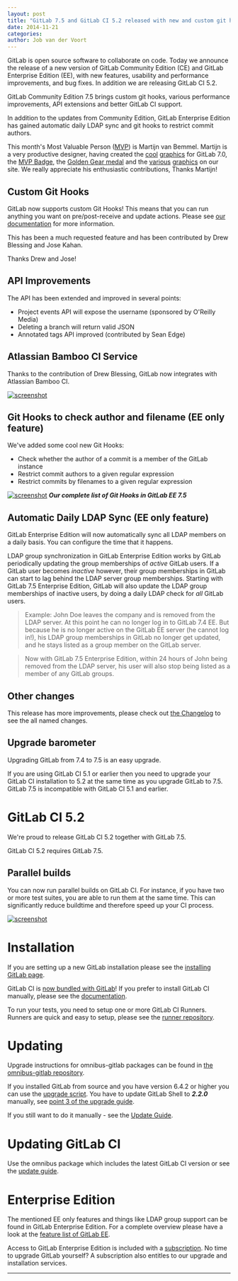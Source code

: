 ```yaml
---
layout: post
title: "GitLab 7.5 and GitLab CI 5.2 released with new and custom git hooks and parallel builds"
date: 2014-11-21
categories:
author: Job van der Voort
---
```


GitLab is open source software to collaborate on code.
Today we announce the release of a new version of GitLab Community Edition (CE) and GitLab Enterprise Edition (EE), with new features, usability and performance improvements, and bug fixes.
In addition we are releasing GitLab CI 5.2.

GitLab Community Edition 7.5 brings custom git hooks, various performance improvements, API extensions and better GitLab CI support.

In addition to the updates from Community Edition, GitLab Enterprise Edition has gained automatic daily LDAP sync and git hooks to restrict commit authors.

This month's Most Valuable Person ([MVP](https://about.gitlab.com/mvp/)) is Martijn van Bemmel.
Martijn is a very productive designer, having created the [cool](https://gitlab.com/gitlab-com/gitlab-artwork/blob/master/flyer/flyer_biker.png) [graphics](https://gitlab.com/gitlab-com/gitlab-artwork/blob/master/flyer/flyer_scar.png) for GitLab 7.0,
the [MVP Badge](https://about.gitlab.com/mvp/), the [Golden Gear medal](https://gitlab.com/gitlab-com/www-gitlab-com/merge_requests/318#note_296648) and the [various](https://about.gitlab.com/community/) [graphics](https://about.gitlab.com/features/) on our site.
We really appreciate his enthusiastic contributions, Thanks Martijn!

<!--more-->

## Custom Git Hooks

GitLab now supports custom Git Hooks! This means that you can run anything you want
on pre/post-receive and update actions. Please see [our documentation](http://doc.gitlab.com/ce/hooks/custom_hooks.html) for more information.

This has been a much requested feature and has been contributed by Drew Blessing and Jose Kahan.

Thanks Drew and Jose!


## API Improvements

The API has been extended and improved in several points:

- Project events API will expose the username (sponsored by O'Reilly Media)
- Deleting a branch will return valid JSON
- Annotated tags API improved (contributed by Sean Edge)


## Atlassian Bamboo CI Service

Thanks to the contribution of Drew Blessing, GitLab now integrates with Atlassian Bamboo CI.

[![screenshot](/images/7_5/bamboo.png)](/images/7_5/bamboo.png)


## Git Hooks to check author and filename (EE only feature)

We've added some cool new Git Hooks:

- Check whether the author of a commit is a member of the GitLab instance
- Restrict commit authors to a given regular expression
- Restrict commits by filenames to a given regular expression

[![screenshot](/images/7_5/githooks.png)](/images/7_5/githooks.png) ***Our complete list of Git Hooks in GitLab EE 7.5***

## Automatic Daily LDAP Sync (EE only feature)

GitLab Enterprise Edition will now automatically sync all LDAP members on a daily basis. You can configure the time that it happens.

LDAP group synchronization in GitLab Enterprise Edition works by GitLab periodically updating the group memberships of _active_ GitLab users.
If a GitLab user becomes _inactive_ however, their group memberships in GitLab can start to lag behind the LDAP server group memberships.
Starting with GitLab 7.5 Enterprise Edition, GitLab will also update the LDAP group memberships of inactive users, by doing a daily LDAP check for _all_ GitLab users.

> Example:
John Doe leaves the company and is removed from the LDAP server.
At this point he can no longer log in to GitLab 7.4 EE.
But because he is no longer active on the GitLab EE server (he cannot log in!), his LDAP group memberships in GitLab no longer get updated, and he stays listed as a group member on the GitLab server.

> Now with GitLab 7.5 Enterprise Edition, within 24 hours of John being removed from the LDAP server, his user will also stop being listed as a member of any GitLab groups.

## Other changes

This release has more improvements, please check out [the Changelog](https://gitlab.com/gitlab-org/gitlab-ce/blob/7-5-stable/CHANGELOG) to see the all named changes.


## Upgrade barometer

Upgrading GitLab from 7.4 to 7.5 is an easy upgrade.

If you are using GitLab CI 5.1 or earlier then you need to upgrade your GitLab CI installation to 5.2 at the same time as you upgrade GitLab to 7.5.
GitLab 7.5 is incompatible with GitLab CI 5.1 and earlier.

# GitLab CI 5.2

We're proud to release GitLab CI 5.2 together with GitLab 7.5.

GitLab CI 5.2 requires GitLab 7.5.

## Parallel builds

You can now run parallel builds on GitLab CI. For instance, if you have two or more test suites, you are able to run them at the same time. This can significantly reduce buildtime and therefore speed up your CI process.

[![screenshot](/images/7_5/pa_build.png)](/images/7_5/pa_build.png)

# Installation

If you are setting up a new GitLab installation please see the [installing GitLab page](https://www.gitlab.com/installation/).

GitLab CI is [now bundled with GitLab](https://about.gitlab.com/2014/11/04/gitlab-omnibus-packages-now-include-gitlab-ci/)!
If you prefer to install GitLab CI manually, please see the [documentation](http://doc.gitlab.com/ci/install/installation.html).

To run your tests, you need to setup one or more GitLab CI Runners.
Runners are quick and easy to setup, please see the [runner repository](https://gitlab.com/gitlab-org/gitlab-ci-runner/blob/master/README.md).

# Updating

Upgrade instructions for omnibus-gitlab packages can be found in [the omnibus-gitlab repository](https://gitlab.com/gitlab-org/omnibus-gitlab/blob/master/doc/update.md).

If you installed GitLab from source and you have version 6.4.2 or higher you can use the [upgrade script](https://gitlab.com/gitlab-org/gitlab-ce/blob/master/doc/update/upgrader.md).
You have to update GitLab Shell to ***2.2.0*** manually, see [point 3 of the upgrade guide](https://gitlab.com/gitlab-org/gitlab-ce/blob/master/doc/update/7.4-to-7.5.md#3-update-gitlab-shell).

If you still want to do it manually - see the [Update Guide](https://gitlab.com/gitlab-org/gitlab-ce/blob/master/doc/update/7.4-to-7.5.md).

# Updating GitLab CI

Use the omnibus package which includes the latest GitLab CI version or see the [update guide](https://gitlab.com/gitlab-org/gitlab-ci/blob/master/doc/update/5.1-to-5.2.md).

# Enterprise Edition

The mentioned EE only features and things like LDAP group support can be found in GitLab Enterprise Edition.
For a complete overview please have a look at the [feature list of GitLab EE](http://www.gitlab.com/gitlab-ee/).

Access to GitLab Enterprise Edition is included with a [subscription](http://www.gitlab.com/subscription/).
No time to upgrade GitLab yourself?
A subscription also entitles to our upgrade and installation services.

- - -
